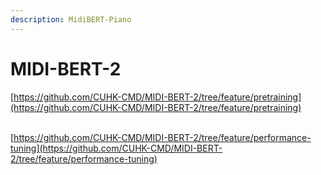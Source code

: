 ```yaml
---
description: MidiBERT-Piano
---
```


# MIDI-BERT-2

[https://github.com/CUHK-CMD/MIDI-BERT-2/tree/feature/pretraining](https://github.com/CUHK-CMD/MIDI-BERT-2/tree/feature/pretraining)

\
[https://github.com/CUHK-CMD/MIDI-BERT-2/tree/feature/performance-tuning](https://github.com/CUHK-CMD/MIDI-BERT-2/tree/feature/performance-tuning)
